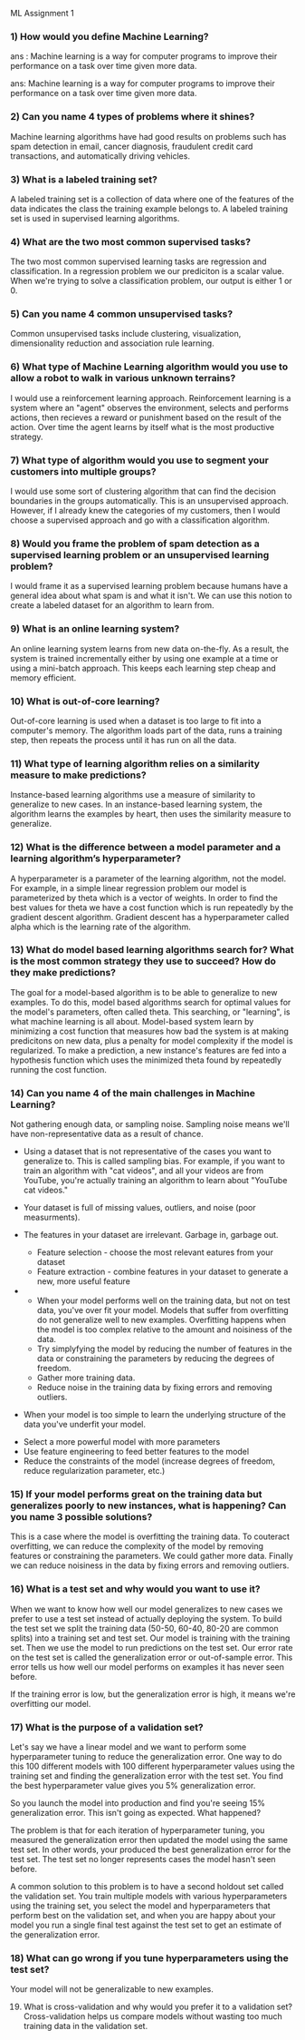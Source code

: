ML Assignment 1

### 1) How would you define Machine Learning?				
ans : Machine learning is a way for computer programs to improve their performance on a task over time given more data.

ans: Machine learning is a way for computer programs to improve their performance on a task over time given more data.

### 2) Can you name 4 types of problems where it shines?
Machine learning algorithms have had good results on problems such has spam detection in email, cancer diagnosis, fraudulent credit card transactions, and automatically driving vehicles.

### 3) What is a labeled training set?
A labeled training set is a collection of data where one of the features of the data indicates the class the training example belongs to. A labeled training set is used in supervised learning algorithms.

### 4) What are the two most common supervised tasks?
The two most common supervised learning tasks are regression and classification. In a regression problem we our prediciton is a scalar value. When we're trying to solve a classification problem, our output is either 1 or 0.

### 5) Can you name 4 common unsupervised tasks?
Common unsupervised tasks include clustering, visualization, dimensionality reduction and association rule learning.

### 6) What type of Machine Learning algorithm would you use to allow a robot to walk in various unknown terrains?
I would use a reinforcement learning approach. Reinforcement learning is a system where an "agent" observes the environment, selects and performs actions, then recieves a reward or punishment based on the result of the action. Over time the agent learns by itself what is the most productive strategy.

### 7) What type of algorithm would you use to segment your customers into multiple groups?
I would use some sort of clustering algorithm that can find the decision boundaries in the groups automatically. This is an unsupervised approach. However, if I already knew the categories of my customers, then I would choose a supervised approach and go with a classification algorithm.

### 8) Would you frame the problem of spam detection as a supervised learning problem or an unsupervised learning problem?
I would frame it as a supervised learning problem because humans have a general idea about what spam is and what it isn't. We can use this notion to create a labeled dataset for an algorithm to learn from.

### 9) What is an online learning system?
An online learning system learns from new data on-the-fly. As a result, the system is trained incrementally either by using one example at a time or using a mini-batch approach. This keeps each learning step cheap and memory efficient.

### 10) What is out-of-core learning?
Out-of-core learning is used when a dataset is too large to fit into a computer's memory. The algorithm loads part of the data, runs a training step, then repeats the process until it has run on all the data.

### 11) What type of learning algorithm relies on a similarity measure to make predictions?
Instance-based learning algorithms use a measure of similarity to generalize to new cases. In an instance-based learning system, the algorithm learns the examples by heart, then uses the similarity measure to generalize.

### 12) What is the difference between a model parameter and a learning algorithm’s hyperparameter?
A hyperparameter is a parameter of the learning algorithm, not the model. For example, in a simple linear regression problem our model is parameterized by theta which is a vector of weights. In order to find the best values for theta we have a cost function which is run repeatedly by the gradient descent algorithm. Gradient descent has a hyperparameter called alpha which is the learning rate of the algorithm.

### 13) What do model based learning algorithms search for? What is the most common strategy they use to succeed? How do they make predictions?
The goal for a model-based algorithm is to be able to generalize to new examples. To do this, model based algorithms search for optimal values for the model's parameters, often called theta. This searching, or "learning", is what machine learning is all about. Model-based system learn by minimizing a cost function that measures how bad the system is at making predicitons on new data, plus a penalty for model complexity if the model is regularized. To make a prediction, a new instance's features are fed into a hypothesis function which uses the minimized theta found by repeatedly running the cost function.

### 14) Can you name 4 of the main challenges in Machine Learning?
 Not gathering enough data, or sampling noise. Sampling noise means we'll have non-representative data as a result of chance.

- Using a dataset that is not representative of the cases you want to generalize to. This is called sampling bias. For example, if you want to train an algorithm with "cat videos", and all your videos are from YouTube, you're actually training an algorithm to learn about "YouTube cat videos."

- Your dataset is full of missing values, outliers, and noise (poor measurments).

- The features in your dataset are irrelevant. Garbage in, garbage out.

  * Feature selection - choose the most relevant  eatures from your dataset
  * Feature extraction - combine features in your dataset to generate a new, more useful feature
- -  When your model performs well on the training data, but not on test data, you've over fit your model. Models that suffer from overfitting do not generalize well to new examples. Overfitting happens when the model is too complex relative to the amount and noisiness of the data.

  * Try simplyfying the model by reducing the number of features in the data or constraining the parameters by reducing the degrees of freedom.
  * Gather more training data.
  * Reduce noise in the training data by fixing errors and removing outliers.
-  When your model is too simple to learn the underlying structure of the data you've underfit your model.

  * Select a more powerful model with more parameters
  * Use feature engineering to feed better features to the model
  * Reduce the constraints of the model (increase degrees of freedom, reduce regularization parameter, etc.)
 
### 15) If your model performs great on the training data but generalizes poorly to new instances, what is happening? Can you name 3 possible solutions?
This is a case where the model is overfitting the training data. To couteract overfitting, we can reduce the complexity of the model by removing features or constraining the parameters. We could gather more data. Finally we can reduce noisiness in the data by fixing errors and removing outliers.

### 16) What is a test set and why would you want to use it?
When we want to know how well our model generalizes to new cases we prefer to use a test set instead of actually deploying the system. To build the test set we split the training data (50-50, 60-40, 80-20 are common splits) into a training set and test set. Our model is training with the training set. Then we use the model to run predictions on the test set. Our error rate on the test set is called the generalization error or out-of-sample error. This error tells us how well our model performs on examples it has never seen before.

If the training error is low, but the generalization error is high, it means we're overfitting our model.

### 17) What is the purpose of a validation set?
Let's say we have a linear model and we want to perform some hyperparameter tuning to reduce the generalization error. One way to do this 100 different models with 100 different hyperparameter values using the training set and finding the generalization error with the test set. You find the best hyperparameter value gives you 5% generalization error.

So you launch the model into production and find you're seeing 15% generalization error. This isn't going as expected. What happened?

The problem is that for each iteration of hyperparameter tuning, you measured the generalization error then updated the model using the same test set. In other words, your produced the best generalization error for the test set. The test set no longer represents cases the model hasn't seen before.

A common solution to this problem is to have a second holdout set called the validation set. You train multiple models with various hyperparameters using the training set, you select the model and hyperparameters that perform best on the validation set, and when you are happy about your model you run a single final test against the test set to get an estimate of the generalization error.

### 18) What can go wrong if you tune hyperparameters using the test set?
Your model will not be generalizable to new examples.

19) What is cross-validation and why would you prefer it to a validation set?
Cross-validation helps us compare models without wasting too much training data in the validation set.

